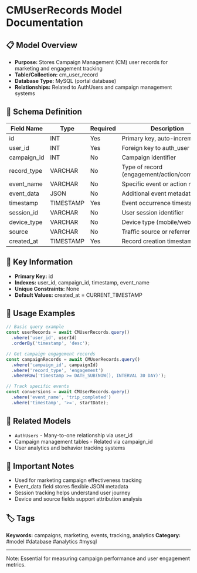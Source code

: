 # CMUserRecords Model Documentation

## 📋 Model Overview
- **Purpose:** Stores Campaign Management (CM) user records for marketing and engagement tracking
- **Table/Collection:** cm_user_record
- **Database Type:** MySQL (portal database)
- **Relationships:** Related to AuthUsers and campaign management systems

## 🔧 Schema Definition
| **Field Name** | **Type** | **Required** | **Description** |
|----------------|----------|--------------|-----------------|
| id | INT | Yes | Primary key, auto-increment |
| user_id | INT | Yes | Foreign key to auth_user table |
| campaign_id | INT | No | Campaign identifier |
| record_type | VARCHAR | No | Type of record (engagement/action/conversion) |
| event_name | VARCHAR | No | Specific event or action name |
| event_data | JSON | No | Additional event metadata |
| timestamp | TIMESTAMP | Yes | Event occurrence timestamp |
| session_id | VARCHAR | No | User session identifier |
| device_type | VARCHAR | No | Device type (mobile/web/tablet) |
| source | VARCHAR | No | Traffic source or referrer |
| created_at | TIMESTAMP | Yes | Record creation timestamp |

## 🔑 Key Information
- **Primary Key:** id
- **Indexes:** user_id, campaign_id, timestamp, event_name
- **Unique Constraints:** None
- **Default Values:** created_at = CURRENT_TIMESTAMP

## 📝 Usage Examples
```javascript
// Basic query example
const userRecords = await CMUserRecords.query()
  .where('user_id', userId)
  .orderBy('timestamp', 'desc');

// Get campaign engagement records
const campaignRecords = await CMUserRecords.query()
  .where('campaign_id', campaignId)
  .where('record_type', 'engagement')
  .whereRaw('timestamp >= DATE_SUB(NOW(), INTERVAL 30 DAY)');

// Track specific events
const conversions = await CMUserRecords.query()
  .where('event_name', 'trip_completed')
  .where('timestamp', '>=', startDate);
```

## 🔗 Related Models
- `AuthUsers` - Many-to-one relationship via user_id
- Campaign management tables - Related via campaign_id
- User analytics and behavior tracking systems

## 📌 Important Notes
- Used for marketing campaign effectiveness tracking
- Event_data field stores flexible JSON metadata
- Session tracking helps understand user journey
- Device and source fields support attribution analysis

## 🏷️ Tags
**Keywords:** campaigns, marketing, events, tracking, analytics
**Category:** #model #database #analytics #mysql

---
Note: Essential for measuring campaign performance and user engagement metrics.
